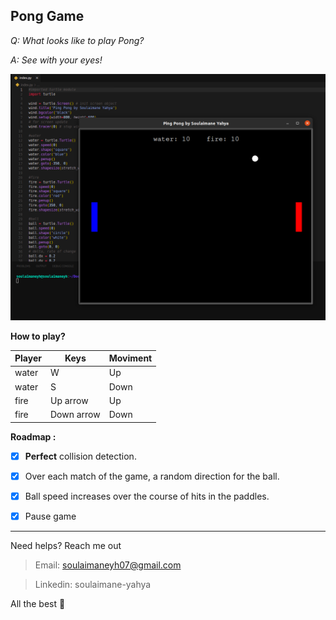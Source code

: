 **Pong Game**
---

*Q: What looks like to play Pong?*

*A: See with your eyes!*

![Game Image](https://raw.githubusercontent.com/soulaimaneyahya/PongGamePy/main/img/ping-pong.png)

__How to play?__

Player |     Keys    | Moviment
------ | ----------- | --------
water    |      W      |    Up
water    |      S      |   Down
fire    |  Up arrow   |    Up
fire    |  Down arrow |   Down

**Roadmap :**
  - [X] __Perfect__ collision detection.
  - [X] Over each match of the game, a random direction for the ball.
  - [x] Ball speed increases over the course of hits in the paddles.
  - [X] Pause game


---

Need helps? Reach me out

> Email: soulaimaneyh07@gmail.com

> Linkedin: soulaimane-yahya

All the best :beer:
